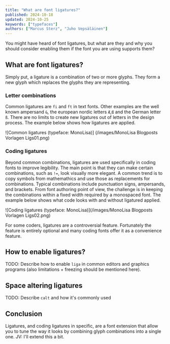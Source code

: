 ```yaml
---
title: "What are font ligatures?"
published: 2024-10-18
updated: 2024-10-25
keywords: ["typefaces"]
authors: ["Marcus Sterz", "Juho Vepsäläinen"]
---
```


You might have heard of font ligatures, but what are they and why you should consider enabling them if the font you are using supports them?

## What are font ligatures?

Simply put, a ligature is a combination of two or more glyphs. They form a new glyph which replaces the glyphs they are representing.

### Letter combinations

Common ligatures are `fi` and `ft` in text fonts. Other examples are the well known ampersand `&`, the european nordic letters `Æ`,`Œ` and the German letter `ß`. There are no limits to create new ligatures out of letters in the design process. The example below shows how ligatures are applied.

![Common ligatures (typeface: MonoLisa)] (/images/MonoLisa Blogposts Vorlagen Ligs01.png)

### Coding ligatures

Beyond common combinations, ligatures are used specifically in coding fonts to improve legibility. The main point is that they can make certain combinations, such as `!=`, look visually more elegant. A common trend is to copy symbols from mathemathics and use those as replacements for combinations. Typical combinations include punctuation signs, ampersands, and brackets. From font authoring point of view, the challenge is in keeping the combinations within a fixed width required by a monospaced font. The example below shows what code looks with and without ligatured applied.

![Coding ligatures (typeface: MonoLisa)](/images/MonoLisa Blogposts Vorlagen Ligs02.png)

For some coders, ligatures are a controversial feature. Fortunately the feature is entirely optional and many coding fonts offer it as a convenience feature.

## How to enable ligatures?

TODO: Describe how to enable `liga` in common editors and graphics programs (also limitations + freezing should be mentioned here).

## Space altering ligatures

TODO: Describe `calt` and how it's commonly used

## Conclusion

Ligatures, and coding ligatures in specific, are a font extension that allow you to tune the way it looks by combining glyph combinations into a single one. JV: I'll extend this a bit.
